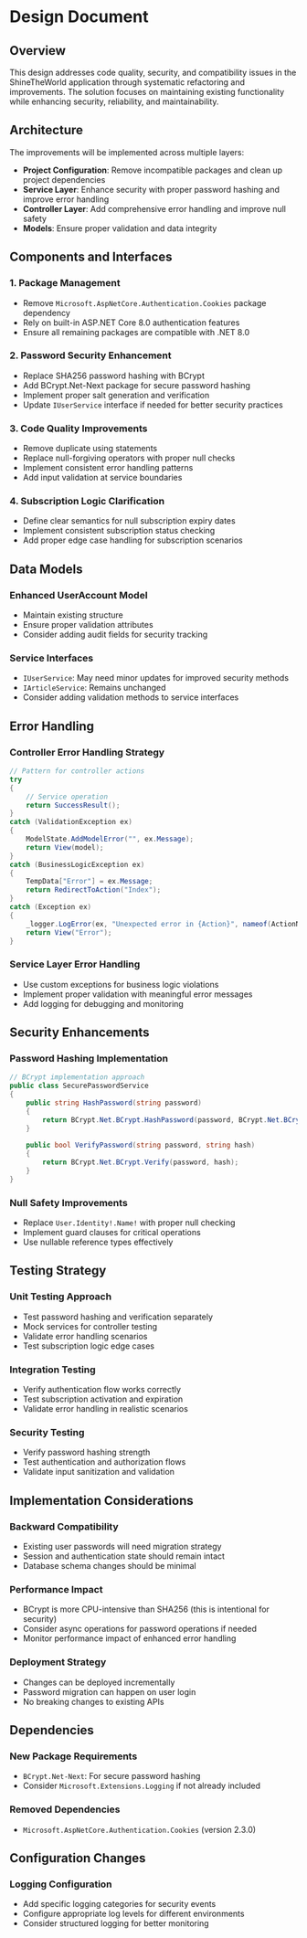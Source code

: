 # Design Document

## Overview

This design addresses code quality, security, and compatibility issues in the ShineTheWorld application through systematic refactoring and improvements. The solution focuses on maintaining existing functionality while enhancing security, reliability, and maintainability.

## Architecture

The improvements will be implemented across multiple layers:

- **Project Configuration**: Remove incompatible packages and clean up project dependencies
- **Service Layer**: Enhance security with proper password hashing and improve error handling
- **Controller Layer**: Add comprehensive error handling and improve null safety
- **Models**: Ensure proper validation and data integrity

## Components and Interfaces

### 1. Package Management
- Remove `Microsoft.AspNetCore.Authentication.Cookies` package dependency
- Rely on built-in ASP.NET Core 8.0 authentication features
- Ensure all remaining packages are compatible with .NET 8.0

### 2. Password Security Enhancement
- Replace SHA256 password hashing with BCrypt
- Add BCrypt.Net-Next package for secure password hashing
- Implement proper salt generation and verification
- Update `IUserService` interface if needed for better security practices

### 3. Code Quality Improvements
- Remove duplicate using statements
- Replace null-forgiving operators with proper null checks
- Implement consistent error handling patterns
- Add input validation at service boundaries

### 4. Subscription Logic Clarification
- Define clear semantics for null subscription expiry dates
- Implement consistent subscription status checking
- Add proper edge case handling for subscription scenarios

## Data Models

### Enhanced UserAccount Model
- Maintain existing structure
- Ensure proper validation attributes
- Consider adding audit fields for security tracking

### Service Interfaces
- `IUserService`: May need minor updates for improved security methods
- `IArticleService`: Remains unchanged
- Consider adding validation methods to service interfaces

## Error Handling

### Controller Error Handling Strategy
```csharp
// Pattern for controller actions
try 
{
    // Service operation
    return SuccessResult();
}
catch (ValidationException ex)
{
    ModelState.AddModelError("", ex.Message);
    return View(model);
}
catch (BusinessLogicException ex)
{
    TempData["Error"] = ex.Message;
    return RedirectToAction("Index");
}
catch (Exception ex)
{
    _logger.LogError(ex, "Unexpected error in {Action}", nameof(ActionName));
    return View("Error");
}
```

### Service Layer Error Handling
- Use custom exceptions for business logic violations
- Implement proper validation with meaningful error messages
- Add logging for debugging and monitoring

## Security Enhancements

### Password Hashing Implementation
```csharp
// BCrypt implementation approach
public class SecurePasswordService
{
    public string HashPassword(string password)
    {
        return BCrypt.Net.BCrypt.HashPassword(password, BCrypt.Net.BCrypt.GenerateSalt(12));
    }
    
    public bool VerifyPassword(string password, string hash)
    {
        return BCrypt.Net.BCrypt.Verify(password, hash);
    }
}
```

### Null Safety Improvements
- Replace `User.Identity!.Name!` with proper null checking
- Implement guard clauses for critical operations
- Use nullable reference types effectively

## Testing Strategy

### Unit Testing Approach
- Test password hashing and verification separately
- Mock services for controller testing
- Validate error handling scenarios
- Test subscription logic edge cases

### Integration Testing
- Verify authentication flow works correctly
- Test subscription activation and expiration
- Validate error handling in realistic scenarios

### Security Testing
- Verify password hashing strength
- Test authentication and authorization flows
- Validate input sanitization and validation

## Implementation Considerations

### Backward Compatibility
- Existing user passwords will need migration strategy
- Session and authentication state should remain intact
- Database schema changes should be minimal

### Performance Impact
- BCrypt is more CPU-intensive than SHA256 (this is intentional for security)
- Consider async operations for password operations if needed
- Monitor performance impact of enhanced error handling

### Deployment Strategy
- Changes can be deployed incrementally
- Password migration can happen on user login
- No breaking changes to existing APIs

## Dependencies

### New Package Requirements
- `BCrypt.Net-Next`: For secure password hashing
- Consider `Microsoft.Extensions.Logging` if not already included

### Removed Dependencies
- `Microsoft.AspNetCore.Authentication.Cookies` (version 2.3.0)

## Configuration Changes

### Logging Configuration
- Add specific logging categories for security events
- Configure appropriate log levels for different environments
- Consider structured logging for better monitoring